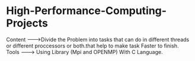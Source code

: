 # High-Performance-Computing-Projects

Content --->Divide the Problem into tasks that can do in different threads or  different proccessors or both.that help to make task Faster to finish.<br />
Tools   ---> Using Library (Mpi and OPENMP) With C Language. 
